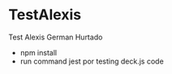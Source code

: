 # TestAlexis
Test Alexis German Hurtado

 - npm install 
 - run command jest por testing deck.js code

